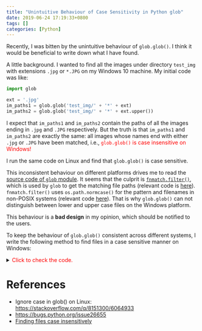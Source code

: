 ```yaml
---
title: "Unintuitive Behaviour of Case Sensitivity in Python glob"
date: 2019-06-24 17:19:33+0800
tags: []
categories: [Python]
---
```


Recently, I was bitten by the unintuitive behaviour of `glob.glob()`.
I think it would be beneficial to write down what I have found.

<!--more-->

A little background. I wanted to find all the images under directory `test_img` with extensions `.jpg` or `*.JPG` on my Windows 10 machine.
My initial code was like:

```python
import glob

ext = '.jpg'
im_paths1 = glob.glob('test_img/' + '*' + ext)
im_paths2 = glob.glob('test_img/' + '*' + ext.upper())
```

I expect that `im_paths1` and `im_paths2` contain the paths of all the images ending in `.jpg` and `.JPG` respectively.
But the truth is that `im_paths1` and `im_paths2` are exactly the same:
all images whose names end with either `.jpg` or `.JPG` have been matched, i.e.,
<font color="red">`glob.glob()` is case insensitive on Windows!</font>

I run the same code on Linux and find that `glob.glob()` is case sensitive.

This inconsistent behaviour on different platforms drives me to read the [source code of `glob` module](https://github.com/python/cpython/blob/master/Lib/glob.py).
It seems that the culprit is [`fnmatch.filter()`](https://docs.python.org/3/library/fnmatch.html#fnmatch.filter),
which is used by `glob` to get the matching file paths (relevant code is [here](https://github.com/python/cpython/blob/184f3d4f39056f6fe450d007d3b9b61d811a2a4d/Lib/glob.py#L83)).
`fnmatch.filter()` uses `os.path.normcase()` for the pattern and filenames in non-POSIX systems (relevant code [here](https://github.com/python/cpython/blob/184f3d4f39056f6fe450d007d3b9b61d811a2a4d/Lib/fnmatch.py#L51)).
That is why `glob.glob()` can not distinguish between lower and upper case files on the Windows platform.

This behaviour is a **bad design** in my opinion, which should be notified to the users.

To keep the behaviour of `glob.glob()` consistent across different systems,
I write the following method to find files in a case sensitive manner on Windows:

<details>
<summary><font color="red">Click to check the code.</font></summary>

```python
def find_files(directory, pat):
    """
    Find files in a case sensitive way on Windows.

    Parameters
    ----------
    directory: str
        The directory where you want to find files, can be relative or
        absolute path.
    pat: str
        The pattern of file names you want find, for example,`*.jpg` or
        `*.JPG`.

    Returns
    -------
    A list of file paths matching the given pattern. Empty if no files under
        the directory matches the pattern.
    """
    path_pattern = os.path.join(directory, pat)
    pths = glob.glob(path_pattern)

    match = re.compile(fnmatch.translate(path_pattern)).match
    valid_pths = [pth for pth in pths if match(pth)]

    return valid_pths


print(find_files('test_img', '*.jpg'))
```
</details>

# References

+ Ignore case in glob() on Linux: https://stackoverflow.com/q/8151300/6064933
+ https://bugs.python.org/issue26655
+ [Finding files case insensitively](https://gist.github.com/techtonik/5694830)
